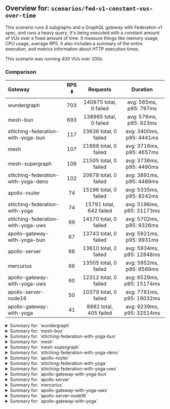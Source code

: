 ## Overview for: `scenarios/fed-v1-constant-vus-over-time`


This scenario runs 4 subgraphs and a GraphQL gateway with Federation v1 spec, and runs a heavy query. It's being executed with a constant amount of VUs over a fixed amount of time. It measure things like memory usage, CPU usage, average RPS. It also includes a summary of the entire execution, and metrics information about HTTP execution times.


This scenario was running 400 VUs over 200s


### Comparison


| Gateway                             | RPS ⬇️ |        Requests         |         Duration          |
| :---------------------------------- | :----: | :---------------------: | :-----------------------: |
| wundergraph                         |  703   | 140975 total, 0 failed  |  avg: 565ms, p95: 797ms   |
| mesh-bun                            |  693   | 138985 total, 0 failed  |  avg: 576ms, p95: 923ms   |
| stitching-federation-with-yoga-bun  |  117   |  23636 total, 0 failed  | avg: 3400ms, p95: 4441ms  |
| mesh                                |  107   |  21668 total, 0 failed  | avg: 3716ms, p95: 4657ms  |
| mesh-supergraph                     |  106   |  21505 total, 0 failed  | avg: 3736ms, p95: 4490ms  |
| stitching-federation-with-yoga-deno |  102   |  20678 total, 0 failed  | avg: 3891ms, p95: 4489ms  |
| apollo-router                       |   74   |  15196 total, 0 failed  | avg: 5335ms, p95: 8242ms  |
| stitching-federation-with-yoga      |   74   | 15791 total, 642 failed | avg: 5196ms, p95: 31173ms |
| stitching-federation-with-yoga-uws  |   69   |  14170 total, 0 failed  | avg: 5702ms, p95: 9326ms  |
| apollo-gateway-with-yoga-bun        |   67   |  13743 total, 0 failed  | avg: 5921ms, p95: 9931ms  |
| apollo-server                       |   66   |  13610 total, 2 failed  | avg: 5934ms, p95: 12848ms |
| mercurius                           |   66   |  13505 total, 0 failed  | avg: 5952ms, p95: 6569ms  |
| apollo-gateway-with-yoga-uws        |   60   |  12312 total, 0 failed  | avg: 6529ms, p95: 15174ms |
| apollo-server-node16                |   50   |  10379 total, 0 failed  | avg: 7781ms, p95: 19032ms |
| apollo-gateway-with-yoga            |   41   | 8882 total, 405 failed  | avg: 9239ms, p95: 32514ms |



<details>
  <summary>Summary for: `wundergraph`</summary>

  **K6 Output**




```
     ✓ response code was 200
     ✓ no graphql errors
     ✓ valid response structure

     checks.........................: 100.00% ✓ 422925     ✗ 0     
     data_received..................: 702 MB  3.5 MB/s
     data_sent......................: 167 MB  835 kB/s
     http_req_blocked...............: avg=126.46µs min=1.1µs    med=2.2µs    max=186.38ms p(90)=3.7µs    p(95)=4.59µs  
     http_req_connecting............: avg=117.3µs  min=0s       med=0s       max=111.82ms p(90)=0s       p(95)=0s      
     http_req_duration..............: avg=564.92ms min=132.15ms med=550.57ms max=1.57s    p(90)=732.45ms p(95)=796.77ms
       { expected_response:true }...: avg=564.92ms min=132.15ms med=550.57ms max=1.57s    p(90)=732.45ms p(95)=796.77ms
   ✓ http_req_failed................: 0.00%   ✓ 0          ✗ 140975
     http_req_receiving.............: avg=4.93ms   min=15µs     med=36.79µs  max=585.8ms  p(90)=266.06µs p(95)=16.5ms  
     http_req_sending...............: avg=727.22µs min=6.7µs    med=12µs     max=579.47ms p(90)=25.6µs   p(95)=112.83µs
     http_req_tls_handshaking.......: avg=0s       min=0s       med=0s       max=0s       p(90)=0s       p(95)=0s      
     http_req_waiting...............: avg=559.26ms min=126.81ms med=547.24ms max=1.57s    p(90)=719.65ms p(95)=780.64ms
     http_reqs......................: 140975  703.566431/s
     iteration_duration.............: avg=567.94ms min=132.76ms med=553.59ms max=1.63s    p(90)=736.21ms p(95)=801.33ms
     iterations.....................: 140975  703.566431/s
     vus............................: 400     min=400      max=400 
     vus_max........................: 400     min=400      max=400 
```


**Performance Overview**


<img src="https://imagedelivery.net/KYe9TScr4TldYHA48pczVg/2e9bc4e3-3bf7-43be-288a-a9ac7674bb00/public" alt="Performance Overview" />


**HTTP Overview**


<img src="https://imagedelivery.net/KYe9TScr4TldYHA48pczVg/5bd221a3-497c-4ce0-e47c-108cab606700/public" alt="HTTP Overview" />


  </details>

<details>
  <summary>Summary for: `mesh-bun`</summary>

  **K6 Output**




```
     ✓ response code was 200
     ✗ no graphql errors
      ↳  0% — ✓ 0 / ✗ 138985
     ✗ valid response structure
      ↳  0% — ✓ 0 / ✗ 138985

     checks.........................: 33.33% ✓ 138985     ✗ 277970
     data_received..................: 132 MB 660 kB/s
     data_sent......................: 165 MB 823 kB/s
     http_req_blocked...............: avg=222.56µs min=900ns    med=1.9µs    max=154.49ms p(90)=3µs      p(95)=3.7µs   
     http_req_connecting............: avg=214.49µs min=0s       med=0s       max=154.46ms p(90)=0s       p(95)=0s      
     http_req_duration..............: avg=575.54ms min=130.45ms med=540.4ms  max=1.24s    p(90)=852.73ms p(95)=922.52ms
       { expected_response:true }...: avg=575.54ms min=130.45ms med=540.4ms  max=1.24s    p(90)=852.73ms p(95)=922.52ms
   ✓ http_req_failed................: 0.00%  ✓ 0          ✗ 138985
     http_req_receiving.............: avg=522µs    min=11.9µs   med=25.5µs   max=194.87ms p(90)=222.76µs p(95)=343.9µs 
     http_req_sending...............: avg=163.05µs min=6.2µs    med=11.4µs   max=237.25ms p(90)=36.8µs   p(95)=135.58µs
     http_req_tls_handshaking.......: avg=0s       min=0s       med=0s       max=0s       p(90)=0s       p(95)=0s      
     http_req_waiting...............: avg=574.85ms min=129.83ms med=539.84ms max=1.24s    p(90)=851.89ms p(95)=921.97ms
     http_reqs......................: 138985 693.521837/s
     iteration_duration.............: avg=576.21ms min=131.39ms med=541.29ms max=1.25s    p(90)=853.12ms p(95)=922.95ms
     iterations.....................: 138985 693.521837/s
     vus............................: 400    min=400      max=400 
     vus_max........................: 400    min=400      max=400 
```


**Performance Overview**


<img src="https://imagedelivery.net/KYe9TScr4TldYHA48pczVg/3a907571-0dcd-4ccc-96f9-0106fc813b00/public" alt="Performance Overview" />


**HTTP Overview**


<img src="https://imagedelivery.net/KYe9TScr4TldYHA48pczVg/1553d647-75d8-4cc2-b3cc-c07044c80300/public" alt="HTTP Overview" />


  </details>

<details>
  <summary>Summary for: `stitching-federation-with-yoga-bun`</summary>

  **K6 Output**




```
     ✓ response code was 200
     ✓ no graphql errors
     ✓ valid response structure

     checks.........................: 100.00% ✓ 70908      ✗ 0    
     data_received..................: 118 MB  584 kB/s
     data_sent......................: 28 MB   139 kB/s
     http_req_blocked...............: avg=1.81ms   min=1µs      med=2.4µs  max=219.73ms p(90)=3.9µs  p(95)=9.42µs  
     http_req_connecting............: avg=1.79ms   min=0s       med=0s     max=184.59ms p(90)=0s     p(95)=0s      
     http_req_duration..............: avg=3.39s    min=567.65ms med=3.22s  max=8.17s    p(90)=3.87s  p(95)=4.44s   
       { expected_response:true }...: avg=3.39s    min=567.65ms med=3.22s  max=8.17s    p(90)=3.87s  p(95)=4.44s   
   ✓ http_req_failed................: 0.00%   ✓ 0          ✗ 23636
     http_req_receiving.............: avg=184.58µs min=19.3µs   med=40.9µs max=126.45ms p(90)=70.9µs p(95)=141.03µs
     http_req_sending...............: avg=601.86µs min=6.9µs    med=13.6µs max=134.38ms p(90)=37.5µs p(95)=157.75µs
     http_req_tls_handshaking.......: avg=0s       min=0s       med=0s     max=0s       p(90)=0s     p(95)=0s      
     http_req_waiting...............: avg=3.39s    min=564.68ms med=3.21s  max=8.17s    p(90)=3.87s  p(95)=4.44s   
     http_reqs......................: 23636   117.299445/s
     iteration_duration.............: avg=3.4s     min=623.72ms med=3.22s  max=8.17s    p(90)=3.88s  p(95)=4.44s   
     iterations.....................: 23636   117.299445/s
     vus............................: 400     min=400      max=400
     vus_max........................: 400     min=400      max=400
```


**Performance Overview**


<img src="https://imagedelivery.net/KYe9TScr4TldYHA48pczVg/3c74fd5f-3264-45c6-cc9e-a8010b3ee200/public" alt="Performance Overview" />


**HTTP Overview**


<img src="https://imagedelivery.net/KYe9TScr4TldYHA48pczVg/886399f5-8870-4819-9223-e42d80890d00/public" alt="HTTP Overview" />


  </details>

<details>
  <summary>Summary for: `mesh`</summary>

  **K6 Output**




```
     ✓ response code was 200
     ✗ no graphql errors
      ↳  99% — ✓ 21612 / ✗ 56
     ✗ valid response structure
      ↳  99% — ✓ 21612 / ✗ 56

     checks.........................: 99.82% ✓ 64892     ✗ 112  
     data_received..................: 110 MB 542 kB/s
     data_sent......................: 26 MB  127 kB/s
     http_req_blocked...............: avg=544.16µs min=900ns   med=2.1µs  max=82.87ms p(90)=3.2µs   p(95)=4µs   
     http_req_connecting............: avg=532.45µs min=0s      med=0s     max=82.84ms p(90)=0s      p(95)=0s    
     http_req_duration..............: avg=3.71s    min=1.72s   med=3.63s  max=7.92s   p(90)=4.27s   p(95)=4.65s 
       { expected_response:true }...: avg=3.71s    min=1.72s   med=3.63s  max=7.92s   p(90)=4.27s   p(95)=4.65s 
   ✓ http_req_failed................: 0.00%  ✓ 0         ✗ 21668
     http_req_receiving.............: avg=71.88µs  min=16.29µs med=42.7µs max=45.29ms p(90)=68.39µs p(95)=78.1µs
     http_req_sending...............: avg=94.88µs  min=6.3µs   med=12.4µs max=61.89ms p(90)=25.1µs  p(95)=31µs  
     http_req_tls_handshaking.......: avg=0s       min=0s      med=0s     max=0s      p(90)=0s      p(95)=0s    
     http_req_waiting...............: avg=3.71s    min=1.72s   med=3.63s  max=7.92s   p(90)=4.27s   p(95)=4.65s 
     http_reqs......................: 21668  107.23712/s
     iteration_duration.............: avg=3.71s    min=1.72s   med=3.63s  max=7.93s   p(90)=4.28s   p(95)=4.65s 
     iterations.....................: 21668  107.23712/s
     vus............................: 185    min=185     max=400
     vus_max........................: 400    min=400     max=400
```


**Performance Overview**


<img src="https://imagedelivery.net/KYe9TScr4TldYHA48pczVg/bd80d8bb-ed65-444c-61df-349383129800/public" alt="Performance Overview" />


**HTTP Overview**


<img src="https://imagedelivery.net/KYe9TScr4TldYHA48pczVg/b9f84e9c-e5b9-429b-a51c-af8b75406300/public" alt="HTTP Overview" />


  </details>

<details>
  <summary>Summary for: `mesh-supergraph`</summary>

  **K6 Output**




```
     ✓ response code was 200
     ✗ no graphql errors
      ↳  99% — ✓ 21496 / ✗ 9
     ✗ valid response structure
      ↳  0% — ✓ 0 / ✗ 21505

     checks.........................: 66.65% ✓ 43001      ✗ 21514
     data_received..................: 108 MB 538 kB/s
     data_sent......................: 26 MB  127 kB/s
     http_req_blocked...............: avg=1.47ms   min=1.1µs  med=2.1µs  max=271.27ms p(90)=3.1µs   p(95)=3.8µs 
     http_req_connecting............: avg=1.44ms   min=0s     med=0s     max=271.23ms p(90)=0s      p(95)=0s    
     http_req_duration..............: avg=3.73s    min=1.84s  med=3.65s  max=7.8s     p(90)=4.23s   p(95)=4.49s 
       { expected_response:true }...: avg=3.73s    min=1.84s  med=3.65s  max=7.8s     p(90)=4.23s   p(95)=4.49s 
   ✓ http_req_failed................: 0.00%  ✓ 0          ✗ 21505
     http_req_receiving.............: avg=54.99µs  min=21.4µs med=45.4µs max=19.7ms   p(90)=66.4µs  p(95)=74µs  
     http_req_sending...............: avg=545.48µs min=7.9µs  med=12.2µs max=127.69ms p(90)=21.36µs p(95)=27.9µs
     http_req_tls_handshaking.......: avg=0s       min=0s     med=0s     max=0s       p(90)=0s      p(95)=0s    
     http_req_waiting...............: avg=3.73s    min=1.84s  med=3.65s  max=7.8s     p(90)=4.23s   p(95)=4.49s 
     http_reqs......................: 21505  106.619511/s
     iteration_duration.............: avg=3.73s    min=1.84s  med=3.65s  max=7.84s    p(90)=4.23s   p(95)=4.49s 
     iterations.....................: 21505  106.619511/s
     vus............................: 239    min=239      max=400
     vus_max........................: 400    min=400      max=400
```


**Performance Overview**


<img src="https://imagedelivery.net/KYe9TScr4TldYHA48pczVg/686bb348-ea84-4d34-3ac7-3dbeebb65700/public" alt="Performance Overview" />


**HTTP Overview**


<img src="https://imagedelivery.net/KYe9TScr4TldYHA48pczVg/d5148b48-6e04-4378-5af5-69e4fb1a9500/public" alt="HTTP Overview" />


  </details>

<details>
  <summary>Summary for: `stitching-federation-with-yoga-deno`</summary>

  **K6 Output**




```
     ✓ response code was 200
     ✗ no graphql errors
      ↳  99% — ✓ 20588 / ✗ 90
     ✗ valid response structure
      ↳  99% — ✓ 20588 / ✗ 90

     checks.........................: 99.70% ✓ 61854      ✗ 180  
     data_received..................: 105 MB 518 kB/s
     data_sent......................: 25 MB  122 kB/s
     http_req_blocked...............: avg=449.28µs min=800ns  med=1.8µs  max=50.98ms p(90)=3.2µs   p(95)=3.8µs  
     http_req_connecting............: avg=439.23µs min=0s     med=0s     max=50.94ms p(90)=0s      p(95)=0s     
     http_req_duration..............: avg=3.89s    min=1.99s  med=3.84s  max=7.28s   p(90)=4.13s   p(95)=4.48s  
       { expected_response:true }...: avg=3.89s    min=1.99s  med=3.84s  max=7.28s   p(90)=4.13s   p(95)=4.48s  
   ✓ http_req_failed................: 0.00%  ✓ 0          ✗ 20678
     http_req_receiving.............: avg=92.34µs  min=14.5µs med=26.3µs max=24.7ms  p(90)=71.7µs  p(95)=87.22µs
     http_req_sending...............: avg=80.39µs  min=5.6µs  med=10.8µs max=51.44ms p(90)=24.39µs p(95)=97.09µs
     http_req_tls_handshaking.......: avg=0s       min=0s     med=0s     max=0s      p(90)=0s      p(95)=0s     
     http_req_waiting...............: avg=3.89s    min=1.99s  med=3.84s  max=7.28s   p(90)=4.13s   p(95)=4.48s  
     http_reqs......................: 20678  102.412724/s
     iteration_duration.............: avg=3.89s    min=1.99s  med=3.84s  max=7.28s   p(90)=4.13s   p(95)=4.49s  
     iterations.....................: 20678  102.412724/s
     vus............................: 109    min=109      max=400
     vus_max........................: 400    min=400      max=400
```


**Performance Overview**


<img src="https://imagedelivery.net/KYe9TScr4TldYHA48pczVg/a348964d-c136-48ef-16a8-4acf7d723800/public" alt="Performance Overview" />


**HTTP Overview**


<img src="https://imagedelivery.net/KYe9TScr4TldYHA48pczVg/e23a50f7-4469-4613-2391-85c2ee6dca00/public" alt="HTTP Overview" />


  </details>

<details>
  <summary>Summary for: `apollo-router`</summary>

  **K6 Output**




```
     ✓ response code was 200
     ✗ no graphql errors
      ↳  99% — ✓ 15143 / ✗ 53
     ✗ valid response structure
      ↳  99% — ✓ 15143 / ✗ 53

     checks.........................: 99.76% ✓ 45482     ✗ 106  
     data_received..................: 76 MB  370 kB/s
     data_sent......................: 18 MB  88 kB/s
     http_req_blocked...............: avg=1.45ms   min=1.3µs  med=3µs    max=121.16ms p(90)=5µs      p(95)=22.4µs  
     http_req_connecting............: avg=1.42ms   min=0s     med=0s     max=121.12ms p(90)=0s       p(95)=0s      
     http_req_duration..............: avg=5.33s    min=2.11s  med=5.04s  max=11.87s   p(90)=6.82s    p(95)=8.24s   
       { expected_response:true }...: avg=5.33s    min=2.11s  med=5.04s  max=11.87s   p(90)=6.82s    p(95)=8.24s   
   ✓ http_req_failed................: 0.00%  ✓ 0         ✗ 15196
     http_req_receiving.............: avg=635.01µs min=26.6µs med=64.6µs max=260.51ms p(90)=121.65µs p(95)=166.8µs 
     http_req_sending...............: avg=281.71µs min=9µs    med=17.3µs max=169.46ms p(90)=51.1µs   p(95)=131.62µs
     http_req_tls_handshaking.......: avg=0s       min=0s     med=0s     max=0s       p(90)=0s       p(95)=0s      
     http_req_waiting...............: avg=5.33s    min=2.11s  med=5.04s  max=11.87s   p(90)=6.81s    p(95)=8.24s   
     http_reqs......................: 15196  74.356965/s
     iteration_duration.............: avg=5.33s    min=2.11s  med=5.04s  max=11.92s   p(90)=6.82s    p(95)=8.24s   
     iterations.....................: 15196  74.356965/s
     vus............................: 211    min=211     max=400
     vus_max........................: 400    min=400     max=400
```


**Performance Overview**


<img src="https://imagedelivery.net/KYe9TScr4TldYHA48pczVg/3cd0d206-ad27-496e-780c-92998258c600/public" alt="Performance Overview" />


**HTTP Overview**


<img src="https://imagedelivery.net/KYe9TScr4TldYHA48pczVg/4860d60e-8b3c-4d3b-29cf-207a5d038d00/public" alt="HTTP Overview" />


  </details>

<details>
  <summary>Summary for: `stitching-federation-with-yoga`</summary>

  **K6 Output**




```
     ✗ response code was 200
      ↳  95% — ✓ 15149 / ✗ 642
     ✗ no graphql errors
      ↳  95% — ✓ 15109 / ✗ 682
     ✗ valid response structure
      ↳  99% — ✓ 15109 / ✗ 40

     checks.........................: 97.08% ✓ 45367     ✗ 1364 
     data_received..................: 77 MB  360 kB/s
     data_sent......................: 19 MB  88 kB/s
     http_req_blocked...............: avg=2.53ms   min=1.3µs    med=2.6µs  max=185.2ms  p(90)=9.9µs  p(95)=2.67ms  
     http_req_connecting............: avg=2.45ms   min=0s       med=0s     max=171.7ms  p(90)=0s     p(95)=2.11ms  
     http_req_duration..............: avg=5.19s    min=281.52ms med=2.37s  max=1m0s     p(90)=2.92s  p(95)=31.17s  
       { expected_response:true }...: avg=2.87s    min=281.52ms med=2.36s  max=59s      p(90)=2.77s  p(95)=3.08s   
   ✓ http_req_failed................: 4.06%  ✓ 642       ✗ 15149
     http_req_receiving.............: avg=82.13µs  min=0s       med=57.6µs max=31.56ms  p(90)=84.1µs p(95)=93.8µs  
     http_req_sending...............: avg=437.24µs min=8.3µs    med=15.4µs max=293.96ms p(90)=36.1µs p(95)=246.76µs
     http_req_tls_handshaking.......: avg=0s       min=0s       med=0s     max=0s       p(90)=0s     p(95)=0s      
     http_req_waiting...............: avg=5.19s    min=281.44ms med=2.37s  max=1m0s     p(90)=2.92s  p(95)=31.17s  
     http_reqs......................: 15791  74.078326/s
     iteration_duration.............: avg=5.2s     min=282.55ms med=2.38s  max=1m0s     p(90)=2.92s  p(95)=31.26s  
     iterations.....................: 15791  74.078326/s
     vus............................: 34     min=34      max=400
     vus_max........................: 400    min=400     max=400
```


**Performance Overview**


<img src="https://imagedelivery.net/KYe9TScr4TldYHA48pczVg/6458cf5d-8dc1-4b92-65f7-100a7be38100/public" alt="Performance Overview" />


**HTTP Overview**


<img src="https://imagedelivery.net/KYe9TScr4TldYHA48pczVg/b7d64a06-a2a6-4c26-492e-3c64f44f2800/public" alt="HTTP Overview" />


  </details>

<details>
  <summary>Summary for: `stitching-federation-with-yoga-uws`</summary>

  **K6 Output**




```
     ✓ response code was 200
     ✗ no graphql errors
      ↳  94% — ✓ 13437 / ✗ 733
     ✗ valid response structure
      ↳  94% — ✓ 13437 / ✗ 733

     checks.........................: 96.55% ✓ 41044     ✗ 1466 
     data_received..................: 83 MB  406 kB/s
     data_sent......................: 17 MB  83 kB/s
     http_req_blocked...............: avg=2.18ms   min=1.4µs  med=2.9µs  max=239.68ms p(90)=4.8µs   p(95)=18.3µs  
     http_req_connecting............: avg=2.11ms   min=0s     med=0s     max=239.46ms p(90)=0s      p(95)=0s      
     http_req_duration..............: avg=5.7s     min=2.65s  med=5.13s  max=13.73s   p(90)=7.95s   p(95)=9.32s   
       { expected_response:true }...: avg=5.7s     min=2.65s  med=5.13s  max=13.73s   p(90)=7.95s   p(95)=9.32s   
   ✓ http_req_failed................: 0.00%  ✓ 0         ✗ 14170
     http_req_receiving.............: avg=91.94µs  min=23.3µs med=60.2µs max=61.76ms  p(90)=91.4µs  p(95)=114.9µs 
     http_req_sending...............: avg=672.71µs min=8µs    med=16µs   max=133.7ms  p(90)=35.81µs p(95)=121.31µs
     http_req_tls_handshaking.......: avg=0s       min=0s     med=0s     max=0s       p(90)=0s      p(95)=0s      
     http_req_waiting...............: avg=5.7s     min=2.65s  med=5.13s  max=13.73s   p(90)=7.94s   p(95)=9.29s   
     http_reqs......................: 14170  69.672251/s
     iteration_duration.............: avg=5.7s     min=2.65s  med=5.13s  max=13.86s   p(90)=7.98s   p(95)=9.34s   
     iterations.....................: 14170  69.672251/s
     vus............................: 173    min=173     max=400
     vus_max........................: 400    min=400     max=400
```


**Performance Overview**


<img src="https://imagedelivery.net/KYe9TScr4TldYHA48pczVg/b38d6ff3-ee3a-447b-841d-332c6f86d100/public" alt="Performance Overview" />


**HTTP Overview**


<img src="https://imagedelivery.net/KYe9TScr4TldYHA48pczVg/30808221-ae38-46fb-3f91-497167e20600/public" alt="HTTP Overview" />


  </details>

<details>
  <summary>Summary for: `apollo-gateway-with-yoga-bun`</summary>

  **K6 Output**




```
     ✓ response code was 200
     ✗ no graphql errors
      ↳  99% — ✓ 13728 / ✗ 15
     ✗ valid response structure
      ↳  99% — ✓ 13728 / ✗ 15

     checks.........................: 99.92% ✓ 41199     ✗ 30   
     data_received..................: 68 MB  334 kB/s
     data_sent......................: 16 MB  80 kB/s
     http_req_blocked...............: avg=2.1ms  min=1.4µs  med=2.8µs  max=165.12ms p(90)=4.59µs  p(95)=14.5µs  
     http_req_connecting............: avg=2.08ms min=0s     med=0s     max=155.81ms p(90)=0s      p(95)=0s      
     http_req_duration..............: avg=5.92s  min=1.34s  med=5.27s  max=15.48s   p(90)=9.28s   p(95)=9.93s   
       { expected_response:true }...: avg=5.92s  min=1.34s  med=5.27s  max=15.48s   p(90)=9.28s   p(95)=9.93s   
   ✓ http_req_failed................: 0.00%  ✓ 0         ✗ 13743
     http_req_receiving.............: avg=5.32ms min=20.1µs med=46.4µs max=281.51ms p(90)=119.4µs p(95)=1.08ms  
     http_req_sending...............: avg=1.78ms min=7.9µs  med=14.5µs max=386.76ms p(90)=82.28µs p(95)=908.34µs
     http_req_tls_handshaking.......: avg=0s     min=0s     med=0s     max=0s       p(90)=0s      p(95)=0s      
     http_req_waiting...............: avg=5.91s  min=1.33s  med=5.25s  max=15.46s   p(90)=9.25s   p(95)=9.93s   
     http_reqs......................: 13743  67.124362/s
     iteration_duration.............: avg=5.92s  min=1.41s  med=5.27s  max=15.62s   p(90)=9.31s   p(95)=9.93s   
     iterations.....................: 13743  67.124362/s
     vus............................: 20     min=20      max=400
     vus_max........................: 400    min=400     max=400
```


**Performance Overview**


<img src="https://imagedelivery.net/KYe9TScr4TldYHA48pczVg/1ac8cea9-bfbc-488d-1fa2-a88f72e17600/public" alt="Performance Overview" />


**HTTP Overview**


<img src="https://imagedelivery.net/KYe9TScr4TldYHA48pczVg/93e1fc2a-f81c-44af-8b66-bb849e6dc100/public" alt="HTTP Overview" />


  </details>

<details>
  <summary>Summary for: `apollo-server`</summary>

  **K6 Output**




```
     ✗ response code was 200
      ↳  99% — ✓ 13608 / ✗ 2
     ✗ no graphql errors
      ↳  82% — ✓ 11273 / ✗ 2337
     ✗ valid response structure
      ↳  82% — ✓ 11273 / ✗ 2335

     checks.........................: 88.55% ✓ 36154     ✗ 4674 
     data_received..................: 66 MB  325 kB/s
     data_sent......................: 16 MB  80 kB/s
     http_req_blocked...............: avg=2.83ms  min=900ns    med=2µs    max=194.63ms p(90)=3.2µs   p(95)=12.25µs
     http_req_connecting............: avg=2.77ms  min=0s       med=0s     max=194.47ms p(90)=0s      p(95)=0s     
     http_req_duration..............: avg=5.93s   min=933.54ms med=5.02s  max=59.99s   p(90)=9.95s   p(95)=12.84s 
       { expected_response:true }...: avg=5.92s   min=933.54ms med=5.01s  max=59.55s   p(90)=9.95s   p(95)=12.84s 
   ✓ http_req_failed................: 0.01%  ✓ 2         ✗ 13608
     http_req_receiving.............: avg=55.43µs min=0s       med=42.2µs max=13.93ms  p(90)=70µs    p(95)=79.8µs 
     http_req_sending...............: avg=1.05ms  min=5.9µs    med=12.2µs max=144.77ms p(90)=26.61µs p(95)=39.15µs
     http_req_tls_handshaking.......: avg=0s      min=0s       med=0s     max=0s       p(90)=0s      p(95)=0s     
     http_req_waiting...............: avg=5.93s   min=933.45ms med=5.02s  max=59.99s   p(90)=9.95s   p(95)=12.84s 
     http_reqs......................: 13610  66.971924/s
     iteration_duration.............: avg=5.93s   min=934.22ms med=5.02s  max=1m0s     p(90)=9.95s   p(95)=12.84s 
     iterations.....................: 13610  66.971924/s
     vus............................: 104    min=104     max=400
     vus_max........................: 400    min=400     max=400
```


**Performance Overview**


<img src="https://imagedelivery.net/KYe9TScr4TldYHA48pczVg/f9b0dd3c-7261-4e8c-0c3d-54e0fb4f0200/public" alt="Performance Overview" />


**HTTP Overview**


<img src="https://imagedelivery.net/KYe9TScr4TldYHA48pczVg/f8b4abae-bb00-409d-cb8c-79a2d3325700/public" alt="HTTP Overview" />


  </details>

<details>
  <summary>Summary for: `mercurius`</summary>

  **K6 Output**




```
     ✓ response code was 200
     ✓ no graphql errors
     ✓ valid response structure

     checks.........................: 100.00% ✓ 40515     ✗ 0    
     data_received..................: 68 MB   336 kB/s
     data_sent......................: 16 MB   79 kB/s
     http_req_blocked...............: avg=1.7ms    min=1.3µs    med=3.3µs  max=139.75ms p(90)=4.8µs  p(95)=18µs    
     http_req_connecting............: avg=1.67ms   min=0s       med=0s     max=101.91ms p(90)=0s     p(95)=0s      
     http_req_duration..............: avg=5.95s    min=707.63ms med=5.85s  max=14.31s   p(90)=6.19s  p(95)=6.56s   
       { expected_response:true }...: avg=5.95s    min=707.63ms med=5.85s  max=14.31s   p(90)=6.19s  p(95)=6.56s   
   ✓ http_req_failed................: 0.00%   ✓ 0         ✗ 13505
     http_req_receiving.............: avg=76.29µs  min=23.1µs   med=72.3µs max=17.08ms  p(90)=94.8µs p(95)=102.18µs
     http_req_sending...............: avg=449.33µs min=7.9µs    med=19.2µs max=40.87ms  p(90)=36µs   p(95)=73.14µs 
     http_req_tls_handshaking.......: avg=0s       min=0s       med=0s     max=0s       p(90)=0s     p(95)=0s      
     http_req_waiting...............: avg=5.95s    min=707.32ms med=5.85s  max=14.31s   p(90)=6.19s  p(95)=6.56s   
     http_reqs......................: 13505   66.819411/s
     iteration_duration.............: avg=5.95s    min=710.71ms med=5.86s  max=14.35s   p(90)=6.19s  p(95)=6.57s   
     iterations.....................: 13505   66.819411/s
     vus............................: 93      min=93      max=400
     vus_max........................: 400     min=400     max=400
```


**Performance Overview**


<img src="https://imagedelivery.net/KYe9TScr4TldYHA48pczVg/b9abf7d5-514f-46cd-0b56-b2b5402c4700/public" alt="Performance Overview" />


**HTTP Overview**


<img src="https://imagedelivery.net/KYe9TScr4TldYHA48pczVg/99b48e80-4255-48b9-d562-bb7a09d7cf00/public" alt="HTTP Overview" />


  </details>

<details>
  <summary>Summary for: `apollo-gateway-with-yoga-uws`</summary>

  **K6 Output**




```
     ✓ response code was 200
     ✗ no graphql errors
      ↳  81% — ✓ 10012 / ✗ 2300
     ✗ valid response structure
      ↳  81% — ✓ 10012 / ✗ 2300

     checks.........................: 87.54% ✓ 32336     ✗ 4600 
     data_received..................: 58 MB  285 kB/s
     data_sent......................: 15 MB  72 kB/s
     http_req_blocked...............: avg=4.67ms   min=1.2µs    med=2.6µs  max=368.74ms p(90)=4.8µs   p(95)=16.14µs 
     http_req_connecting............: avg=4.53ms   min=0s       med=0s     max=368.7ms  p(90)=0s      p(95)=0s      
     http_req_duration..............: avg=6.52s    min=494.14ms med=5.46s  max=21.44s   p(90)=12.39s  p(95)=15.17s  
       { expected_response:true }...: avg=6.52s    min=494.14ms med=5.46s  max=21.44s   p(90)=12.39s  p(95)=15.17s  
   ✓ http_req_failed................: 0.00%  ✓ 0         ✗ 12312
     http_req_receiving.............: avg=188.81µs min=20.5µs   med=55.2µs max=97.15ms  p(90)=88.6µs  p(95)=104µs   
     http_req_sending...............: avg=995.25µs min=8.4µs    med=14.6µs max=127.39ms p(90)=34.49µs p(95)=165.28µs
     http_req_tls_handshaking.......: avg=0s       min=0s       med=0s     max=0s       p(90)=0s      p(95)=0s      
     http_req_waiting...............: avg=6.52s    min=494.04ms med=5.46s  max=21.44s   p(90)=12.36s  p(95)=15.17s  
     http_reqs......................: 12312  60.935814/s
     iteration_duration.............: avg=6.53s    min=494.39ms med=5.46s  max=21.44s   p(90)=12.52s  p(95)=15.17s  
     iterations.....................: 12312  60.935814/s
     vus............................: 85     min=85      max=400
     vus_max........................: 400    min=400     max=400
```


**Performance Overview**


<img src="https://imagedelivery.net/KYe9TScr4TldYHA48pczVg/1d67696a-0b01-49a6-1eaa-c9877fdff900/public" alt="Performance Overview" />


**HTTP Overview**


<img src="https://imagedelivery.net/KYe9TScr4TldYHA48pczVg/1e365dcc-3dd5-4b9f-3b2d-d27982df6f00/public" alt="HTTP Overview" />


  </details>

<details>
  <summary>Summary for: `apollo-server-node16`</summary>

  **K6 Output**




```
     ✓ response code was 200
     ✗ no graphql errors
      ↳  69% — ✓ 7244 / ✗ 3135
     ✗ valid response structure
      ↳  69% — ✓ 7244 / ✗ 3135

     checks.........................: 79.86% ✓ 24867     ✗ 6270 
     data_received..................: 49 MB  238 kB/s
     data_sent......................: 12 MB  60 kB/s
     http_req_blocked...............: avg=5.16ms   min=1.2µs    med=2.7µs   max=274.88ms p(90)=4.89µs p(95)=17µs    
     http_req_connecting............: avg=5.11ms   min=0s       med=0s      max=274.74ms p(90)=0s     p(95)=0s      
     http_req_duration..............: avg=7.78s    min=508.6ms  med=6.54s   max=23.33s   p(90)=16.88s p(95)=19.03s  
       { expected_response:true }...: avg=7.78s    min=508.6ms  med=6.54s   max=23.33s   p(90)=16.88s p(95)=19.03s  
   ✓ http_req_failed................: 0.00%  ✓ 0         ✗ 10379
     http_req_receiving.............: avg=383.57µs min=24.1µs   med=65.1µs  max=77.14ms  p(90)=96.8µs p(95)=110.6µs 
     http_req_sending...............: avg=2.73ms   min=7.4µs    med=16.89µs max=214.97ms p(90)=34µs   p(95)=145.79µs
     http_req_tls_handshaking.......: avg=0s       min=0s       med=0s      max=0s       p(90)=0s     p(95)=0s      
     http_req_waiting...............: avg=7.77s    min=508.46ms med=6.54s   max=23.33s   p(90)=16.88s p(95)=19.03s  
     http_reqs......................: 10379  50.806097/s
     iteration_duration.............: avg=7.78s    min=509.44ms med=6.54s   max=23.33s   p(90)=16.88s p(95)=19.03s  
     iterations.....................: 10379  50.806097/s
     vus............................: 57     min=57      max=400
     vus_max........................: 400    min=400     max=400
```


**Performance Overview**


<img src="https://imagedelivery.net/KYe9TScr4TldYHA48pczVg/76809f22-7021-4294-2a91-71b20e429800/public" alt="Performance Overview" />


**HTTP Overview**


<img src="https://imagedelivery.net/KYe9TScr4TldYHA48pczVg/f0fbaeb5-b728-4a8e-4155-f6cacda40f00/public" alt="HTTP Overview" />


  </details>

<details>
  <summary>Summary for: `apollo-gateway-with-yoga`</summary>

  **K6 Output**




```
     ✗ response code was 200
      ↳  95% — ✓ 8477 / ✗ 405
     ✗ no graphql errors
      ↳  74% — ✓ 6586 / ✗ 2296
     ✗ valid response structure
      ↳  77% — ✓ 6586 / ✗ 1891

     checks.........................: 82.50% ✓ 21649     ✗ 4592 
     data_received..................: 39 MB  182 kB/s
     data_sent......................: 11 MB  49 kB/s
     http_req_blocked...............: avg=2.58ms   min=1.6µs  med=3.6µs  max=148.82ms p(90)=27.9µs   p(95)=13.09ms
     http_req_connecting............: avg=2.41ms   min=0s     med=0s     max=132.29ms p(90)=0s       p(95)=12.63ms
     http_req_duration..............: avg=9.23s    min=1.33s  med=5.99s  max=1m0s     p(90)=9.47s    p(95)=32.51s 
       { expected_response:true }...: avg=6.81s    min=1.33s  med=5.92s  max=59.94s   p(90)=8.54s    p(95)=9.76s  
   ✓ http_req_failed................: 4.55%  ✓ 405       ✗ 8477 
     http_req_receiving.............: avg=108.31µs min=0s     med=75.5µs max=54.18ms  p(90)=126.69µs p(95)=153.2µs
     http_req_sending...............: avg=1.44ms   min=11.2µs med=22.6µs max=139.78ms p(90)=121.08µs p(95)=1.17ms 
     http_req_tls_handshaking.......: avg=0s       min=0s     med=0s     max=0s       p(90)=0s       p(95)=0s     
     http_req_waiting...............: avg=9.23s    min=1.33s  med=5.99s  max=1m0s     p(90)=9.47s    p(95)=32.51s 
     http_reqs......................: 8882   41.586932/s
     iteration_duration.............: avg=9.24s    min=1.33s  med=5.99s  max=1m0s     p(90)=9.47s    p(95)=32.51s 
     iterations.....................: 8882   41.586932/s
     vus............................: 40     min=40      max=400
     vus_max........................: 400    min=400     max=400
```


**Performance Overview**


<img src="https://imagedelivery.net/KYe9TScr4TldYHA48pczVg/83a1b37a-0727-4ecf-166c-72cb43cd1900/public" alt="Performance Overview" />


**HTTP Overview**


<img src="https://imagedelivery.net/KYe9TScr4TldYHA48pczVg/462c2e8e-2bc3-4b2e-5adf-35e82e394500/public" alt="HTTP Overview" />


  </details>